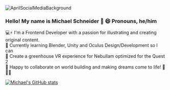 ![AprilSocialMediaBackground](https://user-images.githubusercontent.com/21366524/116017314-7ea4c000-a5fc-11eb-8f5e-ccb734ab6973.jpg)

### Hello! My name is Michael Schneider 👋 😄 Pronouns, he/him <br>
💻⚡ I'm a Frontend Developer with a passion for illustrating and creating original content. <br>
🔭 Currently learning Blender, Unity and Oculus Design/Development so I can <br>
🌱 Create a greenhouse VR experience for Nebullam optimized for the Quest 2 <br>
👯 Happy to collaborate on world building and making dreams come to life! 🚀🚀🚀 <br>

[![Michael's GitHub stats](https://github-readme-stats.vercel.app/api?username=mschneider247&count_private=true&show_icons=true&theme=dark)](https://github.com/mschneider247/github-readme-stats)



<!-- **mschneider247/mschneider247** is a ✨ _special_ ✨ repository because its `README.md` (this file) appears on your GitHub profile.
